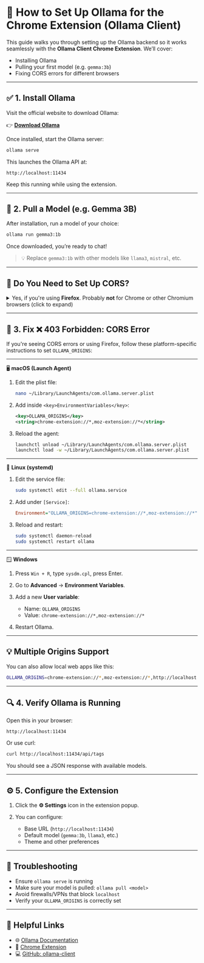 # 🧠 How to Set Up Ollama for the Chrome Extension (Ollama Client)

This guide walks you through setting up the Ollama backend so it works seamlessly with the **Ollama Client Chrome Extension**. We’ll cover:

- Installing Ollama
- Pulling your first model (e.g. `gemma:3b`)
- Fixing CORS errors for different browsers

---

## ✅ 1. Install Ollama

Visit the official website to download Ollama:

👉 **[Download Ollama](https://ollama.com)**

Once installed, start the Ollama server:

```bash
ollama serve
```

This launches the Ollama API at:

```
http://localhost:11434
```

Keep this running while using the extension.

---

## 🤖 2. Pull a Model (e.g. Gemma 3B)

After installation, run a model of your choice:

```bash
ollama run gemma3:1b
```

Once downloaded, you’re ready to chat!

> 💡 Replace `gemma3:1b` with other models like `llama3`, `mistral`, etc.

---

## 🔐 Do You Need to Set Up CORS?

<details>
<summary>Yes, if you're using <strong>Firefox</strong>. Probably <strong>not</strong> for Chrome or other Chromium browsers (click to expand)</summary>

Whether you need to configure CORS depends on your browser:

### ✅ Chrome / Chromium (e.g., Brave, Edge)

If you're using **Chrome-based browsers** and extension version **0.1.3 or later**, you likely **do not need to set any CORS headers**.

Ollama Client uses **Chrome’s Declarative Net Request (DNR)** API to rewrite `Origin` headers in requests to `localhost`, which lets it **bypass CORS errors without backend changes**.

---

### 🦊 Firefox

Firefox does **not support Chrome’s DNR API**, so **manual configuration is required**.

If you're using Firefox, set this in your environment:

```bash
OLLAMA_ORIGINS=moz-extension://*
```

---

### When should you manually set `OLLAMA_ORIGINS`?

- You're using **Firefox**
- You're on **extension version < 0.1.3**
- You're calling from **localhost:3000** or another frontend
- You're still getting ❌ `403 Forbidden` errors

To cover both Chrome and Firefox, you can combine origins:

```bash
OLLAMA_ORIGINS=chrome-extension://*,moz-extension://*
```

</details>

---

## 🚫 3. Fix ❌ 403 Forbidden: CORS Error

If you're seeing CORS errors or using Firefox, follow these platform-specific instructions to set `OLLAMA_ORIGINS`:

---

🖥️ **macOS (Launch Agent)**

1. Edit the plist file:

   ```bash
   nano ~/Library/LaunchAgents/com.ollama.server.plist
   ```

2. Add inside `<key>EnvironmentVariables</key>`:

   ```xml
   <key>OLLAMA_ORIGINS</key>
   <string>chrome-extension://*,moz-extension://*</string>
   ```

3. Reload the agent:

   ```bash
   launchctl unload ~/Library/LaunchAgents/com.ollama.server.plist
   launchctl load -w ~/Library/LaunchAgents/com.ollama.server.plist
   ```

---

🐧 **Linux (systemd)**

1. Edit the service file:

   ```bash
   sudo systemctl edit --full ollama.service
   ```

2. Add under `[Service]`:

   ```ini
   Environment="OLLAMA_ORIGINS=chrome-extension://*,moz-extension://*"
   ```

3. Reload and restart:

   ```bash
   sudo systemctl daemon-reload
   sudo systemctl restart ollama
   ```

---

🪟 **Windows**

1. Press `Win + R`, type `sysdm.cpl`, press Enter.

2. Go to **Advanced** → **Environment Variables**.

3. Add a new **User variable**:

   - Name: `OLLAMA_ORIGINS`
   - Value: `chrome-extension://*,moz-extension://*`

4. Restart Ollama.

---

## 💡 Multiple Origins Support

You can also allow local web apps like this:

```bash
OLLAMA_ORIGINS=chrome-extension://*,moz-extension://*,http://localhost:3000
```

---

## 🔍 4. Verify Ollama is Running

Open this in your browser:

```
http://localhost:11434
```

Or use curl:

```bash
curl http://localhost:11434/api/tags
```

You should see a JSON response with available models.

---

## ⚙️ 5. Configure the Extension

1. Click the **⚙️ Settings** icon in the extension popup.
2. You can configure:

   - Base URL (`http://localhost:11434`)
   - Default model (`gemma:3b`, `llama3`, etc.)
   - Theme and other preferences

---

## 🧯 Troubleshooting

- Ensure `ollama serve` is running
- Make sure your model is pulled: `ollama pull <model>`
- Avoid firewalls/VPNs that block `localhost`
- Verify your `OLLAMA_ORIGINS` is correctly set

---

## 📎 Helpful Links

- 🌐 [Ollama Documentation](https://ollama.com)
- 🧩 [Chrome Extension](https://chromewebstore.google.com/detail/Ollama%20client/bfaoaaogfcgomkjfbmfepbiijmciinjl)
- 💻 [GitHub: ollama-client](https://github.com/shishir435/ollama-client)
